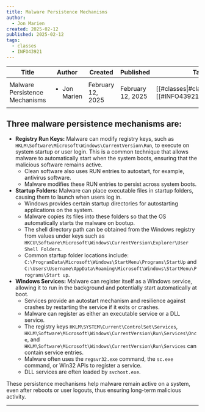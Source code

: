 ```yaml
---
title: Malware Persistence Mechanisms
author:
  - Jon Marien
created: 2025-02-12
published: 2025-02-12
tags:
  - classes
  - INFO43921
---
```


| Title                          | Author                       | Created           | Published         | Tags                                               |
| ------------------------------ | ---------------------------- | ----------------- | ----------------- | -------------------------------------------------- |
| Malware Persistence Mechanisms | <ul><li>Jon Marien</li></ul> | February 12, 2025 | February 12, 2025 | [[#classes\|#classes]], [[#INFO43921\|#INFO43921]] |

## Three malware persistence mechanisms are:
*   **Registry Run Keys:** Malware can modify registry keys, such as `HKLM\Software\Microsoft\Windows\CurrentVersion\Run`, to execute on system startup or user login. This is a common technique that allows malware to automatically start when the system boots, ensuring that the malicious software remains active.
    *   Clean software also uses RUN entries to autostart, for example, antivirus software.
    *   Malware modifies these RUN entries to persist across system boots.
*   **Startup Folders:** Malware can place executable files in startup folders, causing them to launch when users log in.
    *   Windows provides certain startup directories for autostarting applications on the system.
    *   Malware copies its files into these folders so that the OS automatically starts the malware on bootup.
    *   The shell directory path can be obtained from the Windows registry from values under keys such as `HKCU\Software\Microsoft\Windows\CurrentVersion\Explorer\User Shell Folders`.
    *  Common startup folder locations include: `C:\ProgramData\Microsoft\Windows\StartMenu\Programs\StartUp` and `C:\Users\Username\AppData\Roaming\Microsoft\Windows\StartMenu\Programs\Start up`.
*   **Windows Services:** Malware can register itself as a Windows service, allowing it to run in the background and potentially start automatically at boot.
    *   Services provide an autostart mechanism and resilience against crashes by restarting the service if it exits or crashes.
    *   Malware can register as either an executable service or a DLL service.
    *   The registry keys `HKLM\SYSTEM\Current\ControlSet\Services`, `HKLM\Software\Microsoft\Windows\CurrentVersion\Run\Services\Once`, and `HKLM\Software\Microsoft\Windows\CurrentVersion\Run\Services` can contain service entries.
    *   Malware often uses the `regsvr32.exe` command, the `sc.exe` command, or Win32 APIs to register a service.
    *   DLL services are often loaded by `svchost.exe`.

These persistence mechanisms help malware remain active on a system, even after reboots or user logouts, thus ensuring long-term malicious activity.
****